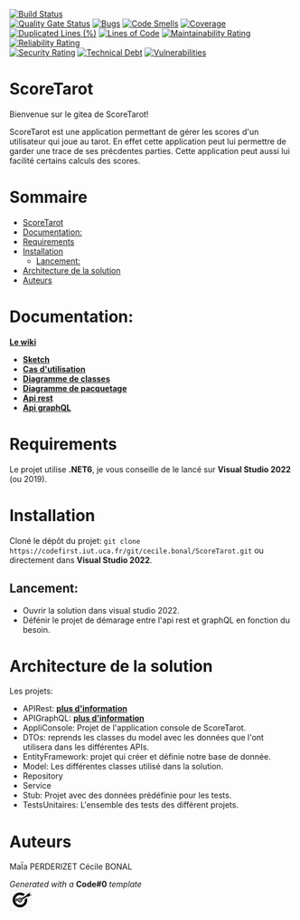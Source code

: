 [![Build Status](https://codefirst.ddns.net/api/badges/cecile.bonal/ScoreTarot/status.svg)](https://codefirst.ddns.net/cecile.bonal/ScoreTarot)  
[![Quality Gate Status](https://codefirst.ddns.net/sonar/api/project_badges/measure?project=ScoreTarot&metric=alert_status)](https://codefirst.ddns.net/sonar/dashboard?id=ScoreTarot)
[![Bugs](https://codefirst.ddns.net/sonar/api/project_badges/measure?project=ScoreTarot&metric=bugs)](https://codefirst.ddns.net/sonar/dashboard?id=ScoreTarot)
[![Code Smells](https://codefirst.ddns.net/sonar/api/project_badges/measure?project=ScoreTarot&metric=code_smells)](https://codefirst.ddns.net/sonar/dashboard?id=ScoreTarot)
[![Coverage](https://codefirst.ddns.net/sonar/api/project_badges/measure?project=ScoreTarot&metric=coverage)](https://codefirst.ddns.net/sonar/dashboard?id=ScoreTarot)  
[![Duplicated Lines (%)](https://codefirst.ddns.net/sonar/api/project_badges/measure?project=ScoreTarot&metric=duplicated_lines_density)](https://codefirst.ddns.net/sonar/dashboard?id=ScoreTarot)
[![Lines of Code](https://codefirst.ddns.net/sonar/api/project_badges/measure?project=ScoreTarot&metric=ncloc)](https://codefirst.ddns.net/sonar/dashboard?id=ScoreTarot)
[![Maintainability Rating](https://codefirst.ddns.net/sonar/api/project_badges/measure?project=ScoreTarot&metric=sqale_rating)](https://codefirst.ddns.net/sonar/dashboard?id=ScoreTarot)
[![Reliability Rating](https://codefirst.ddns.net/sonar/api/project_badges/measure?project=ScoreTarot&metric=reliability_rating)](https://codefirst.ddns.net/sonar/dashboard?id=ScoreTarot)  
[![Security Rating](https://codefirst.ddns.net/sonar/api/project_badges/measure?project=ScoreTarot&metric=security_rating)](https://codefirst.ddns.net/sonar/dashboard?id=ScoreTarot)
[![Technical Debt](https://codefirst.ddns.net/sonar/api/project_badges/measure?project=ScoreTarot&metric=sqale_index)](https://codefirst.ddns.net/sonar/dashboard?id=ScoreTarot)
[![Vulnerabilities](https://codefirst.ddns.net/sonar/api/project_badges/measure?project=ScoreTarot&metric=vulnerabilities)](https://codefirst.ddns.net/sonar/dashboard?id=ScoreTarot)  
 

# ScoreTarot

Bienvenue sur le gitea de ScoreTarot! 
 
ScoreTarot est une application permettant de gérer les scores d'un utilisateur qui joue au tarot.
En effet cette application peut lui permettre de garder une trace de ses précdentes parties.
Cette application peut aussi lui facilité certains calculs des scores.

# Sommaire

- [ScoreTarot](#scoreTarot)
- [Documentation:](#documentation)
- [Requirements](#requirements)
- [Installation](#installation)
    - [Lancement:](#lancement)
- [Architecture de la solution](#architecture-de-la-solution)
- [Auteurs](#auteurs)

# Documentation:

[**Le wiki**](https://codefirst.iut.uca.fr/git/cecile.bonal/ScoreTarot/wiki)

- [**Sketch**](https://codefirst.iut.uca.fr/git/cecile.bonal/ScoreTarot/wiki/Skechs)
- [**Cas d'utilisation**](https://codefirst.iut.uca.fr/git/cecile.bonal/ScoreTarot/wiki/Cas-d%27utilisation)
- [**Diagramme de classes**](https://codefirst.iut.uca.fr/git/cecile.bonal/ScoreTarot/wiki/Diagramme-de-classes)
- [**Diagramme de pacquetage**](https://codefirst.iut.uca.fr/git/cecile.bonal/ScoreTarot/wiki/Diagramme-de-packtage)
- [**Api rest**](https://codefirst.iut.uca.fr/git/cecile.bonal/ScoreTarot/wiki/API-Rest)
- [**Api graphQL**](https://codefirst.iut.uca.fr/git/cecile.bonal/ScoreTarot/wiki/API-GraphQL)

# Requirements

Le projet utilise **.NET6**, je vous conseille de le lancé sur **Visual Studio 2022** (ou 2019).

# Installation

Cloné le dépôt du projet: ```git clone https://codefirst.iut.uca.fr/git/cecile.bonal/ScoreTarot.git``` ou directement dans **Visual Studio 2022**.

## Lancement:

- Ouvrir la solution dans visual studio 2022.
- Défénir le projet de démarage entre l'api rest et graphQL en fonction du besoin.

# Architecture de la solution

Les projets:
- APIRest: [**plus d'information**](https://codefirst.iut.uca.fr/git/cecile.bonal/ScoreTarot/wiki/API-Rest)
- APIGraphQL: [**plus d'information**](https://codefirst.iut.uca.fr/git/cecile.bonal/ScoreTarot/wiki/API-GraphQL)
- AppliConsole: Projet de l'application console de ScoreTarot.
- DTOs: reprends les classes du model avec les données que l'ont utilisera dans les différentes APIs.
- EntityFramework: projet qui créer et définie notre base de donnée.
- Model: Les différentes classes utilisé dans la solution.
- Repository
- Service
- Stub: Projet avec des données prédéfinie pour les tests.
- TestsUnitaires: L'ensemble des tests des différent projets.

# Auteurs
MaÏa PERDERIZET
Cécile BONAL

_Generated with a_ **Code#0** _template_  
<img src="Documentation/doc_images/CodeFirst.png" height=40/>   